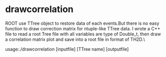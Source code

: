 # drawcorrelation

ROOT use TTree object to restore data of each events.But there is no easy function to draw correction matrix for ntuple-like TTree data. I wrote a C++ file to read a root Tree file with all variables are type of Double_t, then draw a correlation matrix plot and save into a root file in format of TH2D.\\

usage:./drawcorrelation [inputfile] [TTree name] [outputfile]
